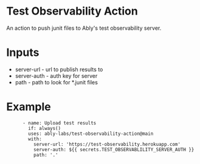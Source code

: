 # Test Observability Action

An action to push junit files to Ably's test observability server.

# Inputs

- server-url - url to publish results to
- server-auth - auth key for server
- path - path to look for *.junit files

# Example

```
      - name: Upload test results
        if: always()
        uses: ably-labs/test-observability-action@main
        with:
          server-url: 'https://test-observability.herokuapp.com'
          server-auth: ${{ secrets.TEST_OBSERVABLILITY_SERVER_AUTH }}
          path: '.'
```
